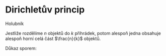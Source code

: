# Dirichletův princip
Holubník

Jestliže rozdělíme $n$ objektů do $k$ přihrádek, potom alespoň jedna obsahuje alespoň horní celá část $\frac{n}{k}$ objektů.

Důkaz sporem:


